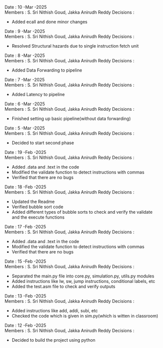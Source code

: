 Date : 10 -Mar -2025 <br>
Members : S. Sri Nithish Goud, Jakka Anirudh Reddy
Decisions : 
- Added ecall and done minor changes

Date : 9 -Mar -2025 <br>
Members : S. Sri Nithish Goud, Jakka Anirudh Reddy
Decisions : 
- Resolved Structural hazards due to single instruction fetch unit


Date : 8 -Mar -2025 <br>
Members : S. Sri Nithish Goud, Jakka Anirudh Reddy
Decisions : 
- Added Data Forwarding to pipeline


Date : 7 -Mar -2025 <br>
Members : S. Sri Nithish Goud, Jakka Anirudh Reddy
Decisions : 
- Added Latency to pipeline


Date : 6 -Mar -2025 <br>
Members : S. Sri Nithish Goud, Jakka Anirudh Reddy
Decisions : 
- Finished setting up basic pipeline(without data forwarding)





Date : 5 -Mar -2025 <br>
Members : S. Sri Nithish Goud, Jakka Anirudh Reddy
Decisions : 
- Decided to start second phase






Date : 19 -Feb -2025 <br>
Members : S. Sri Nithish Goud, Jakka Anirudh Reddy
Decisions : 
- Added .data and .text in the code
- Modified the validate function to detect instructions with commas
- Verified that there are no bugs



Date : 18 -Feb -2025 <br>
Members : S. Sri Nithish Goud, Jakka Anirudh Reddy
Decisions : 
- Updated the Readme
- Verified bubble sort code
- Added different types of bubble sorts to check and verify the validate and the execute functions


Date : 17 -Feb -2025 <br>
Members : S. Sri Nithish Goud, Jakka Anirudh Reddy
Decisions : 
- Added .data and .text in the code
- Modified the validate function to detect instructions with commas
- Verified that there are no bugs


Date : 15 -Feb -2025 <br>
Members : S. Sri Nithish Goud, Jakka Anirudh Reddy
Decisions : 
- Separated the main.py file into core.py, simulation.py, utils.py modules 
- Added instructions like lw, sw, jump instructions, conditional labels, etc
- Added the test.asm file to check and verify outputs

Date : 13 -Feb -2025 <br>
Members : S. Sri Nithish Goud, Jakka Anirudh Reddy
Decisions : 
- Added instructions like add, addi, subi, etc
- Checked the code which is given in sim.py(which is witten in classroom)

Date : 12 -Feb -2025 <br>
Members : S. Sri Nithish Goud, Jakka Anirudh Reddy
Decisions : 
- Decided to build the project using python


